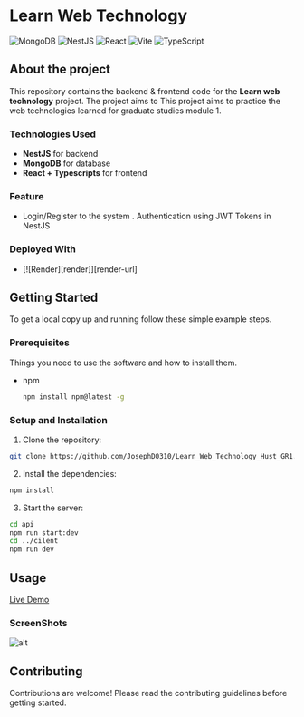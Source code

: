 # Learn Web Technology

![MongoDB](https://img.shields.io/badge/MongoDB-4EA94B?style=for-the-badge&logo=mongodb&logoColor=white)
![NestJS](https://img.shields.io/badge/NestJS-E0234E?style=for-the-badge&logo=nestjs&logoColor=white)
![React](https://img.shields.io/badge/React-20232A?style=for-the-badge&logo=react&logoColor=61DAFB)
![Vite](https://img.shields.io/badge/Vite-646CFF?style=for-the-badge&logo=vite&logoColor=white)
![TypeScript](https://img.shields.io/badge/TypeScript-007ACC?style=for-the-badge&logo=typescript&logoColor=white)

## About the project

This repository contains the backend & frontend code for the **Learn web technology** project. The project aims to This project aims to practice the web technologies learned for graduate studies module 1.

### Technologies Used

- **NestJS** for backend 
- **MongoDB** for database
- **React + Typescripts** for frontend

### Feature

- Login/Register to the system . Authentication using JWT Tokens in NestJS

### Deployed With

- [![Render][render]][render-url]

<!-- GETTING STARTED -->

## Getting Started

To get a local copy up and running follow these simple example steps.

### Prerequisites

Things you need to use the software and how to install them.

- npm
  ```sh
  npm install npm@latest -g
  ```

### Setup and Installation

1. Clone the repository:

```bash
git clone https://github.com/JosephD0310/Learn_Web_Technology_Hust_GR1.git
```

2. Install the dependencies:

```bash
npm install
```

3. Start the server:

```bash
cd api
npm run start:dev
cd ../cilent
npm run dev
```

<!-- USAGE EXAMPLES -->

## Usage

[Live Demo](https://github.com/JosephD0310/Learn_Web_Technology_Hust_GR1.git)

### ScreenShots

![alt](http://~)

## Contributing

Contributions are welcome! Please read the contributing guidelines before getting started.